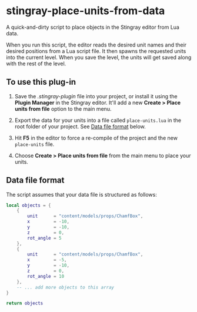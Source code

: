 # stingray-place-units-from-data

A quick-and-dirty script to place objects in the Stingray editor from Lua data.

When you run this script, the editor reads the desired unit names and their desired positions from a Lua script file. It then spawns the requested units into the current level. When you save the level, the units will get saved along with the rest of the level.

## To use this plug-in

1.  Save the *.stingray-plugin* file into your project, or install it using the **Plugin Manager** in the Stingray editor. It'll add a new **Create > Place units from file** option to the main menu.

2.  Export the data for your units into a file called `place-units.lua` in the root folder of your project. See [Data file format](#data-file-format) below.

3.  Hit **F5** in the editor to force a re-compile of the project and the new `place-units` file.
 
4.  Choose **Create > Place units from file** from the main menu to place your units.

## Data file format

The script assumes that your data file is structured as follows:

```lua
local objects = {
    {
        unit      = "content/models/props/ChamfBox",
        x         = -10,
        y         = -10,
        z         = 0,
        rot_angle = 5
    },
    {
        unit      = "content/models/props/ChamfBox",
        x         = -5,
        y         = -10,
        z         = 0,
        rot_angle = 10
    },
    -- ... add more objects to this array
}

return objects
```
